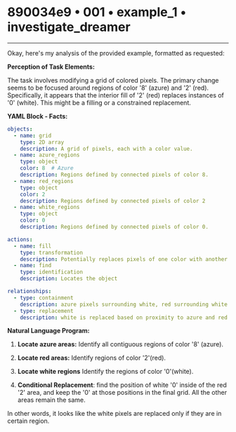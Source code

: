 # 890034e9 • 001 • example_1 • investigate_dreamer

---
Okay, here's my analysis of the provided example, formatted as requested:

**Perception of Task Elements:**

The task involves modifying a grid of colored pixels. The primary change seems to be focused around regions of color '8' (azure) and '2' (red). Specifically, it appears that the interior fill of '2' (red) replaces instances of '0' (white). This might be a filling or a constrained replacement.

**YAML Block - Facts:**



```yaml
objects:
  - name: grid
    type: 2D array
    description: A grid of pixels, each with a color value.
  - name: azure_regions
    type: object
    color: 8  # Azure
    description: Regions defined by connected pixels of color 8.
  - name: red_regions
    type: object
    color: 2
    description: Regions defined by connected pixels of color 2
  - name: white_regions
    type: object
    color: 0
    description: Regions defined by connected pixels of color 0.

actions:
  - name: fill
    type: transformation
    description: Potentially replaces pixels of one color with another within a specific region or boundary, or replaces white '0' pixels within areas near color 2
  - name: find
    type: identification
    description: Locates the object

relationships:
  - type: containment
    description: azure pixels surrounding white, red surrounding white
  - type: replacement
    description: white is replaced based on proximity to azure and red

```



**Natural Language Program:**

1.  **Locate azure areas:** Identify all contiguous regions of color '8' (azure).

2.  **Locate red areas:** Identify regions of color '2'(red).

3.  **Locate white regions** Identify the regions of color '0'(white).

4.  **Conditional Replacement**: find the position of white '0' inside of the red '2' area, and keep the '0' at those positions in the final grid. All the other areas remain the same.

In other words, it looks like the white pixels are replaced only if they are in certain region.

